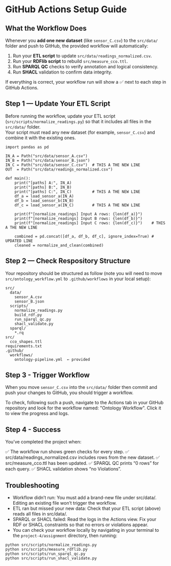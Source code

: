 # GitHub Actions Setup Guide

## What the Workflow Does
Whenever you **add one new dataset** (like `sensor_C.csv`) to the `src/data/` folder and push to GitHub, the provided workflow will automatically:

1. Run your **ETL script** to update `src/data/readings_normalized.csv`.  
2. Run your **RDFlib script** to rebuild `src/measure_cco.ttl`.  
3. Run **SPARQL QC** checks to verify annotation and logical consistency.  
4. Run **SHACL** validation to confirm data integrity.

If everything is correct, your workflow run will show a ✅ next to each step in GitHub Actions.

## Step 1 — Update Your ETL Script

Before running the workflow, update your ETL script (`src/scripts/normalize_readings.py`) so that it includes all files in the `src/data/` folder.  
Your script must read any new dataset (for example, `sensor_C.csv`) and combine it with the existing ones.

```from pathlib import Path
import pandas as pd

IN_A = Path("src/data/sensor_A.csv")
IN_B = Path("src/data/sensor_B.json")
IN_C = Path("src/data/sensor_C.csv")  # THIS A THE NEW LINE
OUT  = Path("src/data/readings_normalized.csv")

def main():
    print("[paths] A:", IN_A)
    print("[paths] B:", IN_B)
    print("[paths] C:", IN_C)         # THIS A THE NEW LINE
    df_a = load_sensor_a(IN_A)
    df_b = load_sensor_b(IN_B)
    df_c = load_sensor_a(IN_C)        # THIS A THE NEW LINE

    print(f"[normalize_readings] Input A rows: {len(df_a)}")
    print(f"[normalize_readings] Input B rows: {len(df_b)}")
    print(f"[normalize_readings] Input C rows: {len(df_c)}")    # THIS A THE NEW LINE

    combined = pd.concat([df_a, df_b, df_c], ignore_index=True) # UPDATED LINE
    cleaned = normalize_and_clean(combined)
```

## Step 2 — Check Respository Structure

Your repository should be structured as follow (note you will need to move `src/ontology_workflow.yml` to `.github/workflows` in your local setup): 
```
src/
  data/
    sensor_A.csv
    sensor_B.json
  scripts/
    normalize_readings.py
    build_rdf.py
    run_sparql_qc.py
    shacl_validate.py
  sparql/
    *.rq
src/
  cco_shapes.ttl
requirements.txt
.github/
  workflows/
    ontology-pipeline.yml  ← provided
```
## Step 3 - Trigger Workflow

When you move `sensor_C.csv` into the `src/data/` folder then commit and push your changes to GitHub, you should trigger a workflow. 

To check, following such a push, navigate to the Actions tab in your GitHub repository and look for the workflow named: "Ontology Workflow". Click it to view the progress and logs.

## Step 4 - Success
You’ve completed the project when:

✅ The workflow run shows green checks for every step.
✅ src/data/readings_normalized.csv includes rows from the new dataset.
✅ src/measure_cco.ttl has been updated.
✅ SPARQL QC prints “0 rows” for each query.
✅ SHACL validation shows “no Violations”.

## Troubleshooting 
- Workflow didn’t run: You must add a brand-new file under src/data/. Editing an existing file won’t trigger the workflow.
- ETL ran but missed your new data: Check that your ETL script (above) reads all files in src/data/.
- SPARQL or SHACL failed: Read the logs in the Actions view. Fix your RDF or SHACL constraints so that no errors or violations appear.
- You can check your workflow locally by navigating in your terminal to the `project-4/assignment` directory, then running: 

```
python src/scripts/normalize_readings.py
python src/scripts/measure_rdflib.py
python src/scripts/run_sparql_qc.py
python src/scripts/run_shacl_validate.py
```
